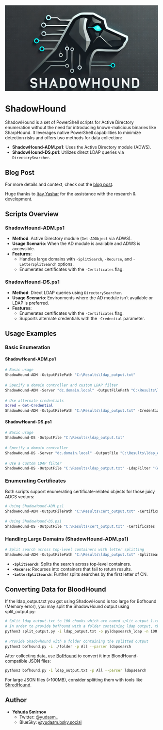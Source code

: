 ![Logo](./logo.png)

# ShadowHound

ShadowHound is a set of PowerShell scripts for Active Directory enumeration without the need for introducing known-malicious binaries like SharpHound. It leverages native PowerShell capabilities to minimize detection risks and offers two methods for data collection:

- **ShadowHound-ADM.ps1**: Uses the Active Directory module (ADWS).
- **ShadowHound-DS.ps1**: Utilizes direct LDAP queries via `DirectorySearcher`.

## Blog Post

For more details and context, check out the [blog post](https://blog.fndsec.net/2024/11/25/shadowhound/).

Huge thanks to [Itay Yashar](https://www.linkedin.com/in/itay-yashar-55586a163/) for the assistance with the research & development.

## Scripts Overview

### ShadowHound-ADM.ps1

- **Method**: Active Directory module (`Get-ADObject` via ADWS).
- **Usage Scenario**: When the AD module is available and ADWS is accessible.
- **Features**:
  - Handles large domains with `-SplitSearch`, `-Recurse`, and `-LetterSplitSearch` options.
  - Enumerates certificates with the `-Certificates` flag.

### ShadowHound-DS.ps1

- **Method**: Direct LDAP queries using `DirectorySearcher`.
- **Usage Scenario**: Environments where the AD module isn't available or LDAP is preferred.
- **Features**:
  - Enumerates certificates with the `-Certificates` flag.
  - Supports alternate credentials with the `-Credential` parameter.

## Usage Examples

### Basic Enumeration

#### ShadowHound-ADM.ps1

```powershell
# Basic usage
ShadowHound-ADM -OutputFilePath "C:\Results\ldap_output.txt"

# Specify a domain controller and custom LDAP filter
ShadowHound-ADM -Server "dc.domain.local" -OutputFilePath "C:\Results\ldap_output.txt" -LdapFilter "(objectClass=user)"

# Use alternate credentials
$cred = Get-Credential
ShadowHound-ADM -OutputFilePath "C:\Results\ldap_output.txt" -Credential $cred -SearchBase "DC=domain,DC=local"
```

#### ShadowHound-DS.ps1

```powershell
# Basic usage
ShadowHound-DS -OutputFile "C:\Results\ldap_output.txt"

# Specify a domain controller
ShadowHound-DS -Server "dc.domain.local" -OutputFile "C:\Results\ldap_output.txt"

# Use a custom LDAP filter
ShadowHound-DS -OutputFile "C:\Results\ldap_output.txt" -LdapFilter "(objectClass=computer)"
```

### Enumerating Certificates

Both scripts support enumerating certificate-related objects for those juicy ADCS vectors:

```powershell
# Using ShadowHound-ADM.ps1
ShadowHound-ADM -OutputFilePath "C:\Results\cert_output.txt" -Certificates

# Using ShadowHound-DS.ps1
ShadowHound-DS -OutputFile "C:\Results\cert_output.txt" -Certificates
```

### Handling Large Domains (ShadowHound-ADM.ps1)

```powershell
# Split search across top-level containers with letter splitting
ShadowHound-ADM -OutputFilePath "C:\Results\ldap_output.txt" -SplitSearch -LetterSplitSearch
```

- **`-SplitSearch`**: Splits the search across top-level containers.
- **`-Recurse`**: Recurses into containers that fail to return results.
- **`-LetterSplitSearch`**: Further splits searches by the first letter of CN.

## Converting Data for BloodHound

If the ldap_output.txt you got using ShadowHound is too large for Bofhound (Memory error), you may split the ShadowHound output using split_output.py:
```bash
# Split ldap_output.txt to 100 chunks which are named split_output_1.txt, split_output_2.txt and so on...
# In order to provide bofhound with a folder containing ldap output, the files *must* be prefixed with "pyldapsearch".
python3 split_output.py -i ldap_output.txt -o pyldapsearch_ldap -n 100

# Provide Shadowhound with a folder containing the splitted output
python3 bofhound.py -i ./folder -p All --parser ldapsearch

```

After collecting data, use [BofHound](https://github.com/coffeegist/bofhound) to convert it into BloodHound-compatible JSON files:

```bash
python3 bofhound.py -i ldap_output.txt -p All --parser ldapsearch
```

For large JSON files (>100MB), consider splitting them with tools like [ShredHound](https://github.com/ustayready/ShredHound).

## Author

- **Yehuda Smirnov**
  - Twitter: [@yudasm_](https://twitter.com/yudasm_)
  - BlueSky: [@yudasm.bsky.social](https://bsky.app/profile/yudasm.bsky.social)
